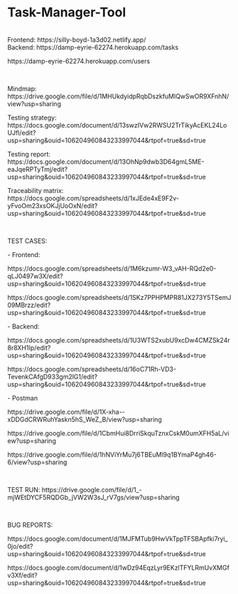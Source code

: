 # Task-Manager-Tool
<br />
Frontend: https://silly-boyd-1a3d02.netlify.app/
<br />
Backend: https://damp-eyrie-62274.herokuapp.com/tasks 
<p> https://damp-eyrie-62274.herokuapp.com/users </p>
 <br />
 
<p> Mindmap: https://drive.google.com/file/d/1MHUkdyidpRqbDszkfuMlQwSwOR9XFnhN/view?usp=sharing  </p>
<p> Testing strategy: https://docs.google.com/document/d/13swzIVw2RWSU2TrTikyAcEKL24LoUJfl/edit?usp=sharing&ouid=106204960843233997044&rtpof=true&sd=true </p>
<p> Testing report: https://docs.google.com/document/d/13OhNp9dwb3D64gmL5ME-eaJqeRPTyTmj/edit?usp=sharing&ouid=106204960843233997044&rtpof=true&sd=true </p>
<p> Traceability matrix: https://docs.google.com/spreadsheets/d/1xJEde4xE9F2v-yFvoOm23xsOKJjUoOxN/edit?usp=sharing&ouid=106204960843233997044&rtpof=true&sd=true </p>
<br />

TEST CASES:
<p> - Frontend:</p>
  <p>https://docs.google.com/spreadsheets/d/1M6kzumr-W3_vAH-RQd2e0-qLJ0497w3X/edit?usp=sharing&ouid=106204960843233997044&rtpof=true&sd=true </p>
<p> https://docs.google.com/spreadsheets/d/1SKz7PPHPMPR81JX273Y5TSemJ09MBrzz/edit?usp=sharing&ouid=106204960843233997044&rtpof=true&sd=true </p>
<p> - Backend:</p>
  <p>https://docs.google.com/spreadsheets/d/1U3WTS2xubU9xcDw4CMZSk24r8r8XH1Ip/edit?usp=sharing&ouid=106204960843233997044&rtpof=true&sd=true </p>
<p> https://docs.google.com/spreadsheets/d/16oC71Rh-VD3-TevenkCAfgD933gm2lG1/edit?usp=sharing&ouid=106204960843233997044&rtpof=true&sd=true </p>
<p> - Postman</p>
<p>https://drive.google.com/file/d/1X-xha--xDDGdCRWRuhYaskn5hS_WeZ_B/view?usp=sharing </p>
<p> https://drive.google.com/file/d/1CbmHui8DrriSkquTznxCskM0umXFH5aL/view?usp=sharing </p>
<p> https://drive.google.com/file/d/1hNViYrMu7j6TBEuMl9q1BYmaP4gh46-6/view?usp=sharing </p>
<br />

<p> TEST RUN: https://drive.google.com/file/d/1_-mjWEtDYCF5RQDGb_jVW2W3sJ_rV7gs/view?usp=sharing </p>
<br/>

BUG REPORTS:
<p> https://docs.google.com/document/d/1MJFMTub9HwVkTppTFSBApfki7ryi_0jo/edit?usp=sharing&ouid=106204960843233997044&rtpof=true&sd=true </p>
<p> https://docs.google.com/document/d/1wDz94EqzLyr9EKzlTFYLRmUvXMGfv3Xf/edit?usp=sharing&ouid=106204960843233997044&rtpof=true&sd=true </p>
<br/>

